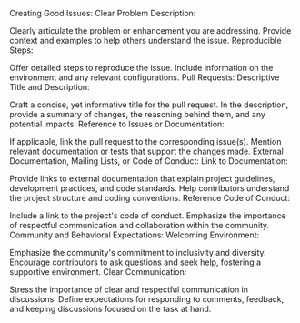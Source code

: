 Creating Good Issues:
Clear Problem Description:

Clearly articulate the problem or enhancement you are addressing.
Provide context and examples to help others understand the issue.
Reproducible Steps:

Offer detailed steps to reproduce the issue.
Include information on the environment and any relevant configurations.
Pull Requests:
Descriptive Title and Description:

Craft a concise, yet informative title for the pull request.
In the description, provide a summary of changes, the reasoning behind them, and any potential impacts.
Reference to Issues or Documentation:

If applicable, link the pull request to the corresponding issue(s).
Mention relevant documentation or tests that support the changes made.
External Documentation, Mailing Lists, or Code of Conduct:
Link to Documentation:

Provide links to external documentation that explain project guidelines, development practices, and code standards.
Help contributors understand the project structure and coding conventions.
Reference Code of Conduct:

Include a link to the project's code of conduct.
Emphasize the importance of respectful communication and collaboration within the community.
Community and Behavioral Expectations:
Welcoming Environment:

Emphasize the community's commitment to inclusivity and diversity.
Encourage contributors to ask questions and seek help, fostering a supportive environment.
Clear Communication:

Stress the importance of clear and respectful communication in discussions.
Define expectations for responding to comments, feedback, and keeping discussions focused on the task at hand.

